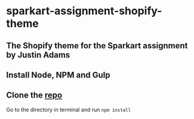 # sparkart-assignment-shopify-theme
The Shopify theme for the Sparkart assignment by **Justin Adams**
---
Install Node, NPM and Gulp
---
Clone the [repo](https://github.com/pbpyrojust/sparkart-assignment-shopify-theme.git)
---
Go to the directory in terminal and run `npm install`